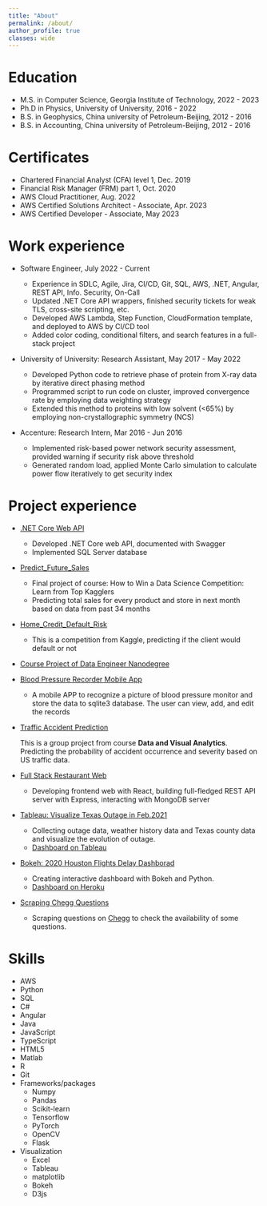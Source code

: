 ```yaml
---
title: "About"
permalink: /about/
author_profile: true
classes: wide
---
```


Education
======
* M.S. in Computer Science, Georgia Institute of Technology, 2022 - 2023
* Ph.D in Physics, University of University, 2016 - 2022 
* B.S. in Geophysics, China university of Petroleum-Beijing, 2012 - 2016
* B.S. in Accounting, China university of Petroleum-Beijing, 2012 - 2016

Certificates
======
* Chartered Financial Analyst (CFA) level 1, Dec. 2019
* Financial Risk Manager (FRM) part 1, Oct. 2020
* AWS Cloud Practitioner, Aug. 2022
* AWS Certified Solutions Architect - Associate, Apr. 2023          
* AWS Certified Developer - Associate, May 2023        
       
Work experience
======
* Software Engineer, July 2022 - Current
  * Experience in SDLC, Agile, Jira, CI/CD, Git, SQL, AWS, .NET, Angular, REST API, Info. Security, On-Call
  * Updated .NET Core API wrappers, finished security tickets for weak TLS, cross-site scripting, etc.
  * Developed AWS Lambda, Step Function, CloudFormation template, and deployed to AWS by CI/CD tool
  * Added color coding, conditional filters, and search features in a full-stack project
* University of University: Research Assistant, May 2017 - May 2022
  * Developed Python code to retrieve phase of protein from X-ray data by iterative direct phasing method
  * Programmed script to run code on cluster, improved convergence rate by employing data weighting strategy
  * Extended this method to proteins with low solvent (<65%) by employing non-crystallographic symmetry (NCS)

* Accenture: Research Intern, Mar 2016 - Jun 2016
  * Implemented risk-based power network security assessment, provided warning if security risk above threshold
  * Generated random load, applied Monte Carlo simulation to calculate power flow iteratively to get security index

Project experience
======
* [.NET Core Web API](https://github.com/ycheng22/CodeMaze-ASP.NET-Core-Series)
  - Developed .NET Core web API, documented with Swagger
  - Implemented SQL Server database
* [Predict_Future_Sales](https://github.com/ycheng22/Predict_Future_Sales)
  * Final project of course: How to Win a Data Science Competition: Learn from Top Kagglers
  * Predicting total sales for every product and store in next month based on data from past 34 months

* [Home_Credit_Default_Risk](https://github.com/ycheng22/Home_Credit_Default_Risk)
  * This is a competition from Kaggle, predicting if the client would default or not

* [Course Project of Data Engineer Nanodegree](https://github.com/ycheng22/Udacity_Data_Engineer_Nanodegree)

* [Blood Pressure Recorder Mobile App](https://github.com/ycheng22/Blood_Pressure_Recorder_Mobile_App)
  * A mobile APP to recognize a picture of blood pressure monitor and store the data to sqlite3 database. The user can view, add, and edit the records
* [Traffic Accident Prediction](https://github.com/ycheng22/OMSCS_Courses/tree/main/CSE%206242%20Data%20and%20Visual%20Analytics/Group%20Project)
  
  This is a group project from course **Data and Visual Analytics**. Predicting the probability of accident occurrence and severity based on US traffic data. 
  
* [Full Stack Restaurant Web](https://github.com/ycheng22/Courses_/upload/main/Full-Stack%20Web%20Dev%20with%20React/Projects)
  * Developing frontend web with React, building full-fledged REST API server with Express, interacting with MongoDB server

* [Tableau: Visualize Texas Outage in Feb.2021](https://github.com/ycheng22/Visualize_Texas_Outage)
  * Collecting outage data, weather history data and Texas county data and visualize the evolution of outage. 
  * [Dashboard on Tableau](https://public.tableau.com/profile/ycheng#!/vizhome/ot6_Sorted_Bar_of_Reduced_MW_by_County/Story1)

* [Bokeh: 2020 Houston Flights Delay Dashborad](https://github.com/ycheng22/Viz_Filights_Delay_with_Bokeh)
  * Creating interactive dashboard with Bokeh and Python.
  * [Dashboard on Heroku](https://github.com/ycheng22/Viz_Filights_Delay_with_Bokeh)

* [Scraping Chegg Questions](https://github.com/ycheng22/Scrape_Chegg.com)
  * Scraping questions on [Chegg](https://www.chegg.com/homework-help/questions-and-answers/physics-archive-2021-april) to check the availability of some questions. 

Skills
======
* AWS
* Python
* SQL
* C#
* Angular
* Java
* JavaScript
* TypeScript
* HTML5
* Matlab
* R
* Git
* Frameworks/packages
  * Numpy
  * Pandas
  * Scikit-learn
  * Tensorflow
  * PyTorch
  * OpenCV
  * Flask
* Visualization
  * Excel
  * Tableau
  * matplotlib
  * Bokeh
  * D3js
